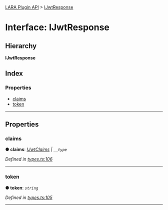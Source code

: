 [LARA Plugin API](../README.md) > [IJwtResponse](../interfaces/ijwtresponse.md)

# Interface: IJwtResponse

## Hierarchy

**IJwtResponse**

## Index

### Properties

* [claims](ijwtresponse.md#claims)
* [token](ijwtresponse.md#token)

---

## Properties

<a id="claims"></a>

###  claims

**● claims**: *[IJwtClaims](ijwtclaims.md) \| `__type`*

*Defined in [types.ts:106](https://github.com/concord-consortium/lara/blob/fb0ede37/lara-typescript/src/plugin-api/types.ts#L106)*

___
<a id="token"></a>

###  token

**● token**: *`string`*

*Defined in [types.ts:105](https://github.com/concord-consortium/lara/blob/fb0ede37/lara-typescript/src/plugin-api/types.ts#L105)*

___

